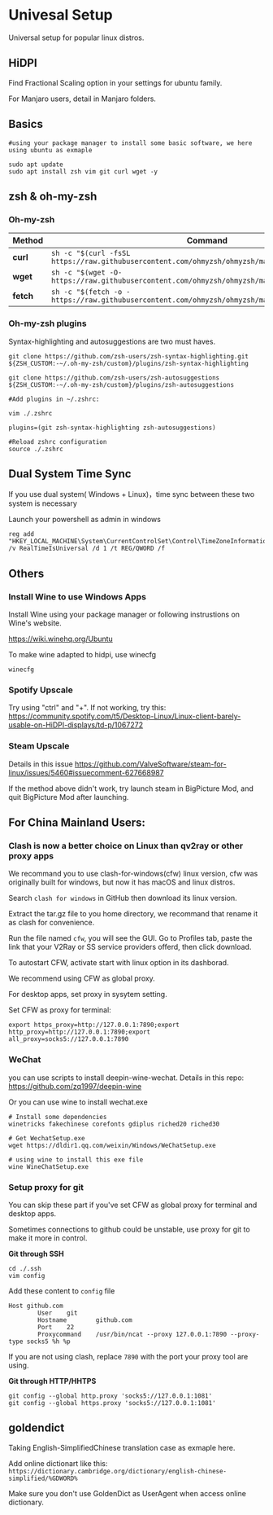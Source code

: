 # Univesal Setup

Universal setup for popular linux distros.

## HiDPI
Find Fractional Scaling option in your settings for ubuntu family.

For Manjaro users, detail in Manjaro folders.

## Basics
```shell
#using your package manager to install some basic software, we here using ubuntu as exmaple

sudo apt update
sudo apt install zsh vim git curl wget -y
```

## zsh & oh-my-zsh

### Oh-my-zsh

| Method    | Command                                                      |
| --------- | ------------------------------------------------------------ |
| **curl**  | `sh -c "$(curl -fsSL https://raw.githubusercontent.com/ohmyzsh/ohmyzsh/master/tools/install.sh)"` |
| **wget**  | `sh -c "$(wget -O- https://raw.githubusercontent.com/ohmyzsh/ohmyzsh/master/tools/install.sh)"` |
| **fetch** | `sh -c "$(fetch -o - https://raw.githubusercontent.com/ohmyzsh/ohmyzsh/master/tools/install.sh)"` |



### Oh-my-zsh plugins

Syntax-highlighting and autosuggestions are two must haves.


``` shell
git clone https://github.com/zsh-users/zsh-syntax-highlighting.git ${ZSH_CUSTOM:-~/.oh-my-zsh/custom}/plugins/zsh-syntax-highlighting

git clone https://github.com/zsh-users/zsh-autosuggestions ${ZSH_CUSTOM:-~/.oh-my-zsh/custom}/plugins/zsh-autosuggestions

#Add plugins in ~/.zshrc:

vim ./.zshrc

plugins=(git zsh-syntax-highlighting zsh-autosuggestions)

#Reload zshrc configuration
source ./.zshrc

```


## Dual System Time Sync

If you use dual system( Windows + Linux)，time sync between these two system is necessary


Launch your powershell as admin in windows

```
reg add "HKEY_LOCAL_MACHINE\System\CurrentControlSet\Control\TimeZoneInformation" /v RealTimeIsUniversal /d 1 /t REG/QWORD /f 
```

## Others

### Install Wine to use Windows Apps

Install Wine using your package manager or following instrustions on Wine's website.

https://wiki.winehq.org/Ubuntu

To make wine adapted to hidpi, use winecfg
```shell
winecfg
```


### Spotify Upscale
Try using "ctrl" and "+". If not working, try this: https://community.spotify.com/t5/Desktop-Linux/Linux-client-barely-usable-on-HiDPI-displays/td-p/1067272

### Steam Upscale
Details in this issue
https://github.com/ValveSoftware/steam-for-linux/issues/5460#issuecomment-627668987

If the method above didn't work, try launch steam in BigPicture Mod, and quit BigPicture Mod after launching.



## For China Mainland Users:

### Clash is now a better choice on Linux than qv2ray or other proxy apps
We recommand you to use clash-for-windows(cfw) linux version, cfw was originally built for windows, but now it has macOS and linux distros.

Search `clash for windows` in GitHub then download its linux version.

Extract the tar.gz file to you home directory, we recommand that rename it as clash for convenience.

Run the file named `cfw`, you will see the GUI. Go to Profiles tab, paste the link that your V2Ray or SS service providers offerd, then click download.

To autostart CFW, activate start with linux option in its dashborad.

We recommend using CFW as global proxy.

For desktop apps, set proxy in sysytem setting.

Set CFW as proxy for terminal:

```shell
export https_proxy=http://127.0.0.1:7890;export http_proxy=http://127.0.0.1:7890;export all_proxy=socks5://127.0.0.1:7890
```

### WeChat
you can use scripts to install deepin-wine-wechat. Details in this repo:
https://github.com/zq1997/deepin-wine

Or you can use wine to install wechat.exe
```
# Install some dependencies
winetricks fakechinese corefonts gdiplus riched20 riched30

# Get WechatSetup.exe
wget https://dldir1.qq.com/weixin/Windows/WeChatSetup.exe

# using wine to install this exe file
wine WineChatSetup.exe
```

### Setup proxy for git
You can skip these part if you've set CFW as global proxy for terminal and desktop apps.

Sometimes connections to github could be unstable, use proxy for git to make it more in control.

**Git through SSH**
```
cd ./.ssh
vim config
```
Add these content to `config` file
```
Host github.com
        User    git
        Hostname        github.com
        Port    22
        Proxycommand    /usr/bin/ncat --proxy 127.0.0.1:7890 --proxy-type socks5 %h %p
```
If you are not using clash, replace `7890` with the port your proxy tool are using.

**Git through HTTP/HHTPS**
```shell
git config --global http.proxy 'socks5://127.0.0.1:1081'
git config --global https.proxy 'socks5://127.0.0.1:1081'
```
## goldendict
Taking English-SimplifiedChinese translation case as exmaple here.

Add online dictionart like this:
`https://dictionary.cambridge.org/dictionary/english-chinese-simplified/%GDWORD%`

Make sure you don't use GoldenDict as UserAgent when access online dictionary.



